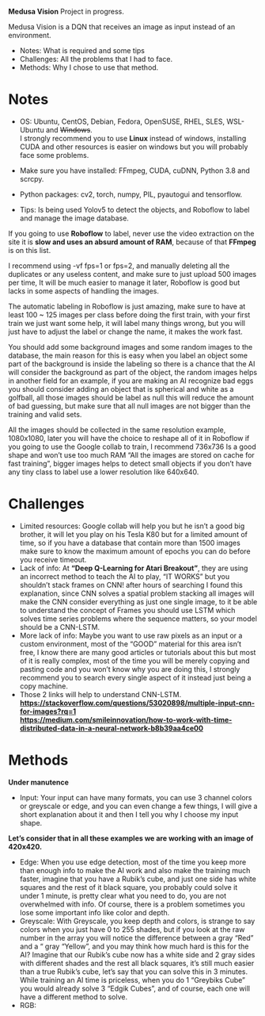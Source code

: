 **Medusa Vision**
Project in progress.

Medusa Vision is a DQN that receives an image as input instead of an environment.

- Notes: What is required and some tips
- Challenges: All the problems that I had to face.
- Methods: Why I chose to use that method.



# Notes
- OS: Ubuntu, CentOS, Debian, Fedora, OpenSUSE, RHEL, SLES, WSL-Ubuntu and ~~Windows~~.  
I strongly recommend you to use **Linux** instead of windows, installing CUDA and other resources is easier on windows but you will probably face some problems.

- Make sure you have installed: FFmpeg, CUDA, cuDNN, Python 3.8 and scrcpy.

- Python packages: cv2, torch, numpy, PIL, pyautogui and tensorflow.

- Tips: Is being used Yolov5 to detect the objects, and Roboflow to label and manage the image database.

If you going to use **Roboflow** to label, never use the video extraction on the site it is **slow and uses an absurd amount of RAM**, because of that **FFmpeg** is on this list.

I recommend using -vf fps=1 or fps=2, and manually deleting all the duplicates or any useless content, and make sure to just upload 500 images per time, It will be much easier to manage it later, Roboflow is good but lacks in some aspects of handling the images.

The automatic labeling in Roboflow is just amazing, make sure to have at least 100 ~ 125 images per class before doing the first train, with your first train we just want some help, it will label many things wrong, but you will just have to adjust the label or change the name, it makes the work fast.

You should add some background images and some random images to the database, the main reason for this is easy when you label an object some part of the background is inside the labeling so there is a chance that the AI will consider the background as part of the object, the random images helps in another field for an example, if you are making an AI recognize bad eggs you should consider adding an object that is spherical and white as a golfball, all those images should be label as null this will reduce the amount of bad guessing, but make sure that all null images are not bigger than the training and valid sets.

All the images should be collected in the same resolution example, 1080x1080, later you will have the choice to reshape all of it in Roboflow if you going to use the Google collab to train, I recommend 736x736 Is a good shape and won’t use too much RAM “All the images are stored on cache for fast training”, bigger images helps to detect small objects if you don’t have any tiny class to label use a lower resolution like 640x640.

# Challenges
- Limited resources: Google collab will help you but he isn’t a good big brother, it will let you play on his Tesla K80 but for a limited amount of time, so if you have a database that contain more than 1500 images make sure to know the maximum amount of epochs you can do before you receive timeout.
- Lack of info: At **“Deep Q-Learning for Atari Breakout”**, they are using an incorrect method to teach the AI to play, “IT WORKS” but you shouldn’t stack frames on CNN! after hours of searching I found this explanation, since CNN solves a spatial problem stacking all images will make the CNN consider everything as just one single image, to it be able to understand the concept of Frames you should use LSTM which solves time series problems where the sequence matters, so your model should be a CNN-LSTM.
- More lack of info: Maybe you want to use raw pixels as an input or a custom environment, most of the “GOOD” material for this area isn’t free, I know there are many good articles or tutorials about this but most of it is really complex, most of the time you will be merely copying and pasting code and you won’t know why you are doing this, I strongly recommend you to search every single aspect of it instead just being a copy machine.
- Those 2 links will help to understand CNN-LSTM.  
**https://stackoverflow.com/questions/53020898/multiple-input-cnn-for-images?rq=1**  
**https://medium.com/smileinnovation/how-to-work-with-time-distributed-data-in-a-neural-network-b8b39aa4ce00**

# Methods

**Under manutence**
- Input: Your input can have many formats, you can use 3 channel colors or greyscale or edge, and you can even change a few things, I will give a short explanation about it and then I tell you why I choose my input shape.

**Let’s consider that in all these examples we are working with an image of 420x420.**
- Edge: When you use edge detection, most of the time you keep more than enough info to make the AI work and also make the training much faster, imagine that you have a Rubik’s cube, and just one side has white squares and the rest of it black square, you probably could solve it under 1 minute, is pretty clear what you need to do, you are not overwhelmed with info. Of course, there is a problem sometimes you lose some important info like color and depth.
- Greyscale: With Greyscale, you keep depth and colors, is strange to say colors when you just have 0 to 255 shades, but if you look at the raw number in the array you will notice the difference between a gray “Red” and a “ gray “Yellow”, and you may think how much hard is this for the AI?
Imagine that our Rubik’s cube now has a white side and 2 gray sides with different shades and the rest all black squares, it’s still much easier than a true Rubik’s cube, let’s say that you can solve this in 3 minutes. While training an AI time is priceless, when you do 1 “Greybiks Cube” you would already solve 3 “Edgik Cubes”, and of course, each one will have a different method to solve.
- RGB:
